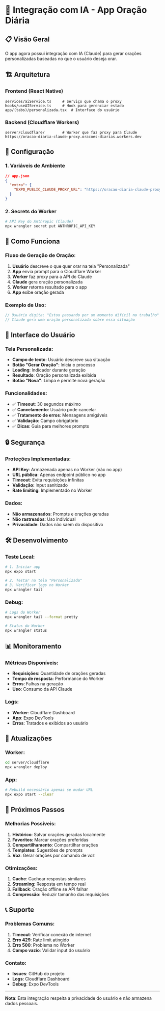 # 🤖 Integração com IA - App Oração Diária

## 📋 Visão Geral

O app agora possui integração com IA (Claude) para gerar orações personalizadas baseadas no que o usuário deseja orar.

## 🏗️ Arquitetura

### **Frontend (React Native)**
```
services/aiService.ts     # Serviço que chama o proxy
hooks/useAIService.ts     # Hook para gerenciar estado
app/(tabs)/personalizada.tsx  # Interface do usuário
```

### **Backend (Cloudflare Workers)**
```
server/cloudflare/        # Worker que faz proxy para Claude
https://oracao-diaria-claude-proxy.oracoes-diarias.workers.dev
```

## 🔧 Configuração

### **1. Variáveis de Ambiente**
```json
// app.json
{
  "extra": {
    "EXPO_PUBLIC_CLAUDE_PROXY_URL": "https://oracao-diaria-claude-proxy.oracoes-diarias.workers.dev"
  }
}
```

### **2. Secrets do Worker**
```bash
# API Key do Anthropic (Claude)
npx wrangler secret put ANTHROPIC_API_KEY
```

## 🚀 Como Funciona

### **Fluxo de Geração de Oração:**

1. **Usuário** descreve o que quer orar na tela "Personalizada"
2. **App** envia prompt para o Cloudflare Worker
3. **Worker** faz proxy para a API do Claude
4. **Claude** gera oração personalizada
5. **Worker** retorna resultado para o app
6. **App** exibe oração gerada

### **Exemplo de Uso:**
```typescript
// Usuário digita: "Estou passando por um momento difícil no trabalho"
// Claude gera uma oração personalizada sobre essa situação
```

## 📱 Interface do Usuário

### **Tela Personalizada:**
- **Campo de texto**: Usuário descreve sua situação
- **Botão "Gerar Oração"**: Inicia o processo
- **Loading**: Indicador durante geração
- **Resultado**: Oração personalizada exibida
- **Botão "Nova"**: Limpa e permite nova geração

### **Funcionalidades:**
- ✅ **Timeout**: 30 segundos máximo
- ✅ **Cancelamento**: Usuário pode cancelar
- ✅ **Tratamento de erros**: Mensagens amigáveis
- ✅ **Validação**: Campo obrigatório
- ✅ **Dicas**: Guia para melhores prompts

## 🔒 Segurança

### **Proteções Implementadas:**
- **API Key**: Armazenada apenas no Worker (não no app)
- **URL pública**: Apenas endpoint público no app
- **Timeout**: Evita requisições infinitas
- **Validação**: Input sanitizado
- **Rate limiting**: Implementado no Worker

### **Dados:**
- **Não armazenados**: Prompts e orações geradas
- **Não rastreados**: Uso individual
- **Privacidade**: Dados não saem do dispositivo

## 🛠️ Desenvolvimento

### **Teste Local:**
```bash
# 1. Iniciar app
npx expo start

# 2. Testar na tela "Personalizada"
# 3. Verificar logs no Worker
npx wrangler tail
```

### **Debug:**
```bash
# Logs do Worker
npx wrangler tail --format pretty

# Status do Worker
npx wrangler status
```

## 📊 Monitoramento

### **Métricas Disponíveis:**
- **Requisições**: Quantidade de orações geradas
- **Tempo de resposta**: Performance do Worker
- **Erros**: Falhas na geração
- **Uso**: Consumo da API Claude

### **Logs:**
- **Worker**: Cloudflare Dashboard
- **App**: Expo DevTools
- **Erros**: Tratados e exibidos ao usuário

## 🔄 Atualizações

### **Worker:**
```bash
cd server/cloudflare
npx wrangler deploy
```

### **App:**
```bash
# Rebuild necessário apenas se mudar URL
npx expo start --clear
```

## 🎯 Próximos Passos

### **Melhorias Possíveis:**
1. **Histórico**: Salvar orações geradas localmente
2. **Favoritos**: Marcar orações preferidas
3. **Compartilhamento**: Compartilhar orações
4. **Templates**: Sugestões de prompts
5. **Voz**: Gerar orações por comando de voz

### **Otimizações:**
1. **Cache**: Cachear respostas similares
2. **Streaming**: Resposta em tempo real
3. **Fallback**: Oração offline se API falhar
4. **Compressão**: Reduzir tamanho das requisições

## 📞 Suporte

### **Problemas Comuns:**
1. **Timeout**: Verificar conexão de internet
2. **Erro 429**: Rate limit atingido
3. **Erro 500**: Problema no Worker
4. **Campo vazio**: Validar input do usuário

### **Contato:**
- **Issues**: GitHub do projeto
- **Logs**: Cloudflare Dashboard
- **Debug**: Expo DevTools

---

**Nota**: Esta integração respeita a privacidade do usuário e não armazena dados pessoais.
